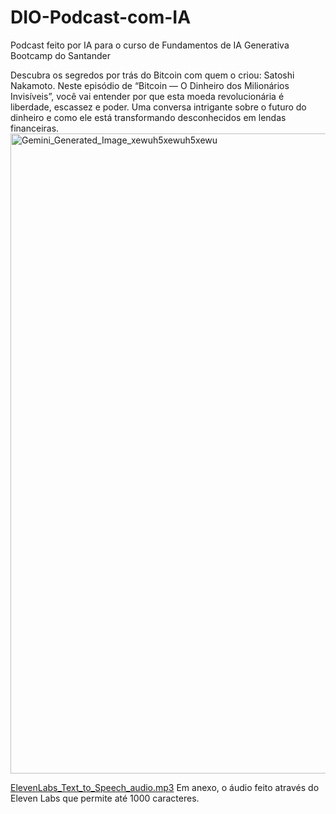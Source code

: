# DIO-Podcast-com-IA
Podcast feito por IA para o curso de Fundamentos de IA Generativa Bootcamp do Santander

Descubra os segredos por trás do Bitcoin com quem o criou: Satoshi Nakamoto. Neste episódio de “Bitcoin — O Dinheiro dos Milionários Invisíveis”, você vai entender por que esta moeda revolucionária é liberdade, escassez e poder. Uma conversa intrigante sobre o futuro do dinheiro e como ele está transformando desconhecidos em lendas financeiras.
<img width="1024" height="1024" alt="Gemini_Generated_Image_xewuh5xewuh5xewu" src="https://github.com/user-attachments/assets/a7b50a0e-2cf9-4058-812f-7b046b9e4944" />

[ElevenLabs_Text_to_Speech_audio.mp3](https://github.com/user-attachments/files/23054101/ElevenLabs_Text_to_Speech_audio.mp3)
Em anexo, o áudio feito através do Eleven Labs que permite até 1000 caracteres. 
